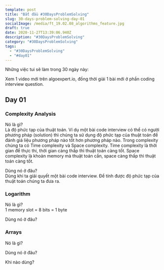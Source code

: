 ```yaml
---
template: post
title: "Bắt đầu #30DaysProblemSolving"
slug: 30-days-problem-solving-day-01
socialImage: /media/ft_19.02.08_algorithms_feature.jpg
draft: true
date: 2020-11-27T13:39:06.940Z
description: "#30DaysProblemSolving"
category: "#30DaysProblemSolving"
tags:
  - "#30DaysProblemSolving"
  - "#day01"
---
```

Những việc tui sẽ làm trong 30 ngày này:

Xem 1 video mới trên algoexpert.io, đồng thời giải 1 bài mới ở phần coding interview question.

## Day 01

### Complexity Analysis

Nó là gì? \
Là độ phức tạp của thuật toán. Ví dụ một bài code interview có thể có người phương pháp (solution) thì chúng ta sử dụng độ phức tạp của thuật toán để đánh giá liệu phương pháp nào tốt hơn phương pháp nào. Trong complexity chúng ta có Time complexity và Space complexity. Time complexity là thời gian để thực thi, thời gian càng thấp thì thuật toán càng tốt. Space complexity là khoản memory mà thuật toán cần, space càng thấp thì thuật toán càng tốt.

Dùng nó ở đâu?\
Dùng khi ta giải quyết một bài code interview. Để tính được độ phức tạp của thuật toán chúng ta đưa ra.

### Logarithm

Nó là gì?\
1 memory slot = 8 bits = 1 byte

Dùng nó ở đâu?

### Arrays

Nó là gì?

Dùng nó ở đâu?

Khi nào dùng?